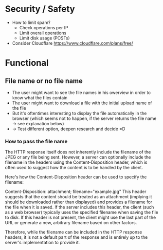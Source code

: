 # Security / Safety
* How to limit spam?
  * Check operations per IP
  * Limit overall operations
  * Limit disk usage (POSTs)
 * Consider Cloudflare https://www.cloudflare.com/plans/free/

# Functional
## File name or no file name
* The user might want to see the file names in his owerview in order to know what the files contain
* The user might want to download a file with the initial upload name of the file
* But it's oftentimes interesting to display the file automatically in the browser (which seems not to happen, if the server returns the file name -> see explanation below)
* -> Test different option, deepen research and decide =D

### How to pass the file name
The HTTP response itself does not inherently include the filename of the JPEG or any file being sent. However, a server can optionally include the filename in the headers using the Content-Disposition header, which is often used to suggest how the content is to be handled by the client.

Here's how the Content-Disposition header can be used to specify the filename:

Content-Disposition: attachment; filename="example.jpg"
This header suggests that the content should be treated as an attachment (implying it should be downloaded rather than displayed) and provides a filename for the file when it is saved. If the server includes this header, the client (such as a web browser) typically uses the specified filename when saving the file to disk. If this header is not present, the client might use the last part of the URL or generate a new, arbitrary filename based on other factors.

Therefore, while the filename can be included in the HTTP response headers, it is not a default part of the response and is entirely up to the server's implementation to provide it.
